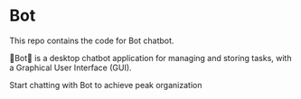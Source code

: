 # Bot

This repo contains the code for Bot chatbot.

🤖Bot🤖 is a desktop chatbot application for managing and storing tasks,
with a Graphical User Interface (GUI).

Start chatting with Bot to achieve peak organization
